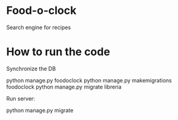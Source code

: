 # Food-o-clock
Search engine for recipes


# How to run the code
Synchronize the DB

python manage.py foodoclock
python manage.py makemigrations foodoclock
python manage.py migrate libreria

Run server:

python manage.py migrate

